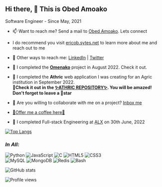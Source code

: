 ## Hi there, 👋 This is Obed Amoako  
Software Engineer - Since May, 2021
- 📫 Want to reach me? Send a mail to [Obed Amoako](mailto:obedamoako92@gmail.com). Lets connect  
- I do recommend you visit [ericob.sytes.net](https://ericob.sytes.net) to learn more about me and reach out to me  
- 💬 Other ways to reach me: [LinkedIn](https://linkedin.com/in/ericob3d) | [Twitter](https://twitter.com/ObedAmoako8)  
- 🎀 I completed the [**Omenako**](https://github.com/Obed101/omenako) project in August 2022. Check it out.
- 🔭 I completed the **Athric** web application I was creating for an Agric institution in September 2022.  
  🎯**Check it out in the [✨ATHRIC REPOSITORY✨](https://github.com/Obed101/athric). You will be amazed! Don't forget to leave a 🌟star**
- 👯 Are you willing to collaborate with me on a project? [Inbox me](mailto:obedamoako92@gmail.com)  
- [🙏Offer me a coffee here🙏](https://paypal.me/ericobe)  

- :eyes: I completed Full-stack Engineering at [ALX](https://www.alxafrica.com) on 30th June, 2022  

[![Top Langs](https://github-readme-stats.vercel.app/api/top-langs/?username=Obed101&&show_icons=true&theme=radical&layout=compact)](https://github.com/Obed101/github-readme-stats)  

### _In All:_
![Python](https://img.shields.io/badge/-Python-000000?style=flat&logo=python)
![JavaScript](https://img.shields.io/badge/-JavaScript-slateblue?style=flat&logo=javascript)
![C](https://img.shields.io/badge/-C-darkblue?style=flat&logo=c)
![HTML5](https://img.shields.io/badge/-HTML5-000000?style=flat&logo=html5)
![CSS3](https://img.shields.io/badge/-CSS3-slateblue?style=flat&logo=css3)  
![MySQL](https://img.shields.io/badge/-MySQL-darkblue?style=flat&logo=mysql)
![MongoDB](https://img.shields.io/badge/-MongoDB-blue?logo=mongodb)
![Redis](https://img.shields.io/badge/-Redis-blue?&logo=redis)
![Bash](https://img.shields.io/badge/-Bash-slateblue?style=flat&logo=linux)

![GitHub stats](https://github-readme-stats.vercel.app/api?username=Obed101&show_icons=false)  

![Profile views](https://gpvc.arturio.dev/Obed101)
